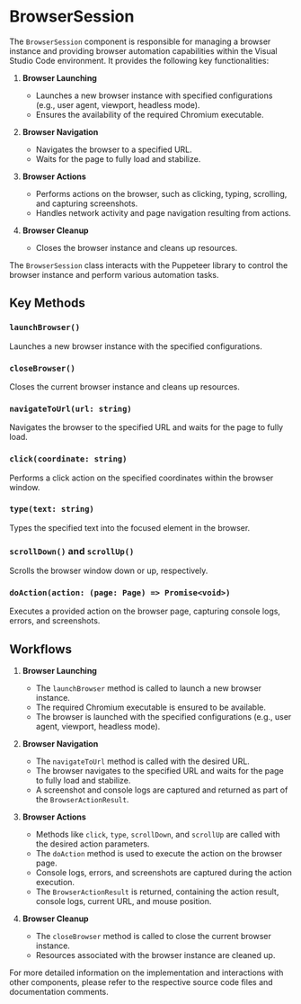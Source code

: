# BrowserSession

The `BrowserSession` component is responsible for managing a browser instance and providing browser automation capabilities within the Visual Studio Code environment. It provides the following key functionalities:

1. **Browser Launching**
   - Launches a new browser instance with specified configurations (e.g., user agent, viewport, headless mode).
   - Ensures the availability of the required Chromium executable.

2. **Browser Navigation**
   - Navigates the browser to a specified URL.
   - Waits for the page to fully load and stabilize.

3. **Browser Actions**
   - Performs actions on the browser, such as clicking, typing, scrolling, and capturing screenshots.
   - Handles network activity and page navigation resulting from actions.

4. **Browser Cleanup**
   - Closes the browser instance and cleans up resources.

The `BrowserSession` class interacts with the Puppeteer library to control the browser instance and perform various automation tasks.

## Key Methods

### `launchBrowser()`
Launches a new browser instance with the specified configurations.

### `closeBrowser()`
Closes the current browser instance and cleans up resources.

### `navigateToUrl(url: string)`
Navigates the browser to the specified URL and waits for the page to fully load.

### `click(coordinate: string)`
Performs a click action on the specified coordinates within the browser window.

### `type(text: string)`
Types the specified text into the focused element in the browser.

### `scrollDown()` and `scrollUp()`
Scrolls the browser window down or up, respectively.

### `doAction(action: (page: Page) => Promise<void>)`
Executes a provided action on the browser page, capturing console logs, errors, and screenshots.

## Workflows

1. **Browser Launching**
   - The `launchBrowser` method is called to launch a new browser instance.
   - The required Chromium executable is ensured to be available.
   - The browser is launched with the specified configurations (e.g., user agent, viewport, headless mode).

2. **Browser Navigation**
   - The `navigateToUrl` method is called with the desired URL.
   - The browser navigates to the specified URL and waits for the page to fully load and stabilize.
   - A screenshot and console logs are captured and returned as part of the `BrowserActionResult`.

3. **Browser Actions**
   - Methods like `click`, `type`, `scrollDown`, and `scrollUp` are called with the desired action parameters.
   - The `doAction` method is used to execute the action on the browser page.
   - Console logs, errors, and screenshots are captured during the action execution.
   - The `BrowserActionResult` is returned, containing the action result, console logs, current URL, and mouse position.

4. **Browser Cleanup**
   - The `closeBrowser` method is called to close the current browser instance.
   - Resources associated with the browser instance are cleaned up.

For more detailed information on the implementation and interactions with other components, please refer to the respective source code files and documentation comments.
